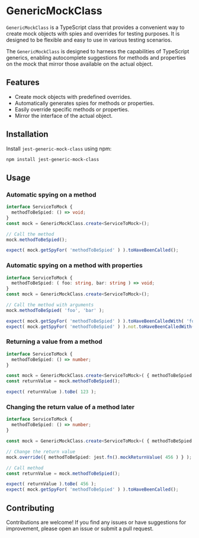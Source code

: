 # GenericMockClass

`GenericMockClass` is a TypeScript class that provides a convenient way to create mock objects with spies and overrides for testing purposes. 
It is designed to be flexible and easy to use in various testing scenarios.

The `GenericMockClass` is designed to harness the capabilities of TypeScript generics, enabling autocomplete suggestions for methods and properties on the mock that mirror those available on the actual object.

## Features

- Create mock objects with predefined overrides.
- Automatically generates spies for methods or properties.
- Easily override specific methods or properties.
- Mirror the interface of the actual object.

## Installation

Install `jest-generic-mock-class` using npm:

```bash
npm install jest-generic-mock-class
```

## Usage

### Automatic spying on a method
```ts
interface ServiceToMock {
  methodToBeSpied: () => void;
}
const mock = GenericMockClass.create<ServiceToMock>();

// Call the method
mock.methodToBeSpied();

expect( mock.getSpyFor( 'methodToBeSpied' ) ).toHaveBeenCalled();
```

### Automatic spying on a method with properties
```ts
interface ServiceToMock {
  methodToBeSpied: ( foo: string, bar: string ) => void;
}
const mock = GenericMockClass.create<ServiceToMock>();

// Call the method with arguments
mock.methodToBeSpied( 'foo', 'bar' );

expect( mock.getSpyFor( 'methodToBeSpied' ) ).toHaveBeenCalledWith( 'foo', 'bar' );
expect( mock.getSpyFor( 'methodToBeSpied' ) ).not.toHaveBeenCalledWith( 'baz' );
```

### Returning a value from a method
```ts
interface ServiceToMock {
  methodToBeSpied: () => number;
}

const mock = GenericMockClass.create<ServiceToMock>( { methodToBeSpied: jest.fn().mockReturnValue( 123 ) } );
const returnValue = mock.methodToBeSpied();

expect( returnValue ).toBe( 123 );
```

### Changing the return value of a method later
```ts
interface ServiceToMock {
  methodToBeSpied: () => number;
}

const mock = GenericMockClass.create<ServiceToMock>( { methodToBeSpied: jest.fn().mockReturnValue( 123 ) } );

// Change the return value
mock.override({ methodToBeSpied: jest.fn().mockReturnValue( 456 ) } );

// Call method
const returnValue = mock.methodToBeSpied();

expect( returnValue ).toBe( 456 );
expect( mock.getSpyFor( 'methodToBeSpied' ) ).toHaveBeenCalled();
```

## Contributing
Contributions are welcome! If you find any issues or have suggestions for improvement, please open an issue or submit a pull request.
